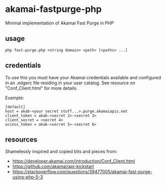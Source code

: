 # akamai-fastpurge-php
Minimal implementation of Akamai Fast Purge in PHP

## usage
```php fast-purge.php <string domain> <path> [<paths> ...]```

## credentials
To use this you must have your Akamai credentials available and configured in an .edgerc file residing in your user catalog. See resource on "Conf_Client.html" for more details.

Example:
```
[default]
host = akab-<your secret stuff...>.purge.akamaiapis.net
client_token = akab-<secret 2>-<secret 3>
client_secret = <secret 4>
access_token = akab-<secret 5>-<secret 6>
```

## resources
Shamelessly inspired and copied bits and pieces from:
* https://developer.akamai.com/introduction/Conf_Client.html
* https://github.com/akamai/api-kickstart
* https://stackoverflow.com/questions/39477005/akamai-fast-purge-using-php-5-3
